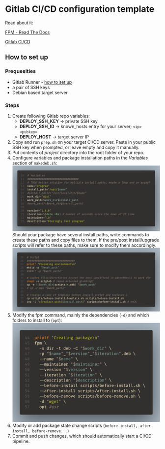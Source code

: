 # Gitlab CI/CD configuration template
Read about it:

[FPM - Read The Docs](https://fpm.readthedocs.io/en/latest/)

[Gitlab CI/CD](https://docs.gitlab.com/ee/ci/)

## How to set up
### Prequesities
- Gitlab Runner - [how to set up](https://docs.gitlab.com/runner/install/)
- a pair of SSH keys
- Debian based target server

### Steps
1. Create following Gitlab repo variables:
    - **DEPLOY_SSH_KEY** → private SSH key
    - **DEPLOY_SSH_ID** → known_hosts entry for your server; `<ip> <pubkey>`
    - **DEPLOY_HOST** → target server IP
2. Copy and run `prep.sh` on your target CI/CD server. Paste in your public SSH key when prompted, or leave empty and copy it manually.
3. Put contents of *project* directory into the root folder of your repo.
4. Configure variables and package installation paths in the *Variables* section of `makedeb.sh`:
![](images/vars.png)
Should your package have several install paths, write commands to create these paths and copy files to them. If the pre/post install/upgrade scripts will refer to these paths, make sure to modify them accordingly:
![](images/paths.png)
5. Modify the fpm command, mainly the dependencies (`-d`) and which folders to install to (`opt`):
![](images/fpm.png)
6. Modify or add package state change scripts (`before-install, after-install, before-remove...`)
7. Commit and push changes, which should automatically start a CI/CD pipeline.